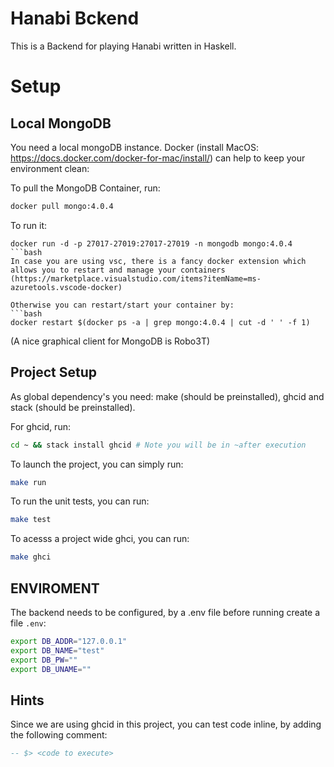 # Hanabi Bckend

This is a Backend for playing Hanabi written in Haskell.


# Setup

## Local MongoDB
You need a local mongoDB instance. Docker (install MacOS: https://docs.docker.com/docker-for-mac/install/) can help to keep your environment clean:

To pull the MongoDB Container, run:
```bash
docker pull mongo:4.0.4
```
To run it:
```
docker run -d -p 27017-27019:27017-27019 -n mongodb mongo:4.0.4
```bash
In case you are using vsc, there is a fancy docker extension which allows you to restart and manage your containers
(https://marketplace.visualstudio.com/items?itemName=ms-azuretools.vscode-docker)

Otherwise you can restart/start your container by: 
```bash
docker restart $(docker ps -a | grep mongo:4.0.4 | cut -d ' ' -f 1)
```

(A nice graphical client for MongoDB is Robo3T)
## Project Setup

As global dependency's you need: make (should be preinstalled), ghcid and stack (should be preinstalled).

For ghcid, run:
```bash
cd ~ && stack install ghcid # Note you will be in ~after execution
```


To launch the project, you can simply run: 
```bash
make run
```

To run the unit tests, you can run:
```bash
make test
```

To acesss a project wide ghci, you can run:

```bash
make ghci
```

## ENVIROMENT

The backend needs to be configured, by a .env file before running create a file `.env`:

```bash
export DB_ADDR="127.0.0.1"
export DB_NAME="test"
export DB_PW=""
export DB_UNAME=""
```
## Hints

Since we are using ghcid in this project, you can test code inline, by adding the following comment:
```haskell
-- $> <code to execute>
```